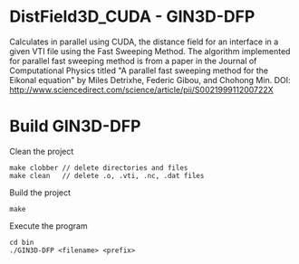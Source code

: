 # DistField3D_CUDA - GIN3D-DFP

Calculates in parallel using CUDA, the distance field for an interface
in a given VTI file using the Fast Sweeping Method.
The algorithm implemented for parallel fast sweeping
method is from a paper in the Journal of Computational Physics
titled "A parallel fast sweeping method for the Eikonal equation"
by Miles Detrixhe, Federic Gibou, and Chohong Min.
DOI: http://www.sciencedirect.com/science/article/pii/S002199911200722X

# Build GIN3D-DFP
Clean the project

    make clobber // delete directories and files
    make clean   // delete .o, .vti, .nc, .dat files
Build the project

    make
Execute the program

    cd bin
    ./GIN3D-DFP <filename> <prefix>
